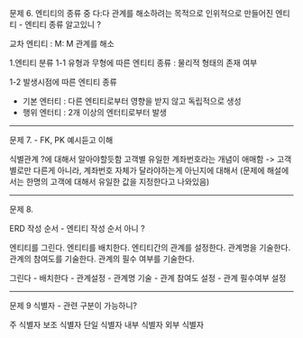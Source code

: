 

문제 6. 엔티티의 종류 중 다:다 관계를 해소하려는 목적으로 인위적으로 만들어진 엔티티 - 엔티티 종류 알고있니 ?

교차 엔티티 : M: M 관계를 해소

1.엔티티 분류
1-1 유형과 무형에 따른 엔티티 종류 : 물리적 형태의 존재 여부 

1-2 발생시점에 따른 엔티티 종류
- 기본 엔터티 : 다른 엔티티로부터 영향을 받지 않고 독립적으로 생성
- 행위 엔터티 : 2개 이상의 엔터티로부터 발생 

---

문제 7. - FK, PK 예시듣고 이해

식별관계 ?에 대해서 알아야할듯함
고객별 유일한 계좌번호라는 개념이 애매함 
-> 고객별로만 다른게 아니라, 계좌번호 자체가 달라야하는게 아닌지에 대해서 (문제에 해설에서는 한명의 고객에 대해서 유일한 값을 지정한다고 나와있음)

---

문제 8.

ERD 작성 순서 - 엔티티 작성 순서 아니 ?

엔티티를 그린다.
엔티티를 배치한다.
엔티티간의 관계를 설정한다.
관계명을 기술한다.
관계의 참여도를 기술한다.
관계의 필수 여부를 기술한다.

그린다 - 배치한다 - 관계설정 - 관계명 기술 - 관계 참여도 설정 - 관계 필수여부 설정

---

문제 9 식별자 -  관련 구분이 가능하니?


주 식별자
보조 식별자
단일 식별자 
내부 식별자 
외부 식별자
